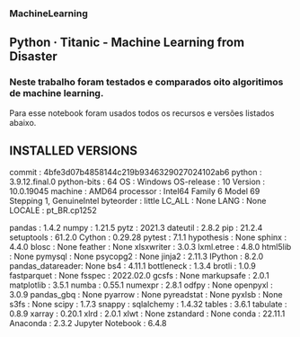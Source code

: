 ### MachineLearning
## Python · Titanic - Machine Learning from Disaster
### Neste trabalho foram testados e comparados oito algoritimos de machine learning.


Para esse notebook foram usados todos os recursos e versões listados abaixo.


INSTALLED VERSIONS
------------------
commit           : 4bfe3d07b4858144c219b9346329027024102ab6
python           : 3.9.12.final.0
python-bits      : 64
OS               : Windows
OS-release       : 10
Version          : 10.0.19045
machine          : AMD64
processor        : Intel64 Family 6 Model 69 Stepping 1, GenuineIntel
byteorder        : little
LC_ALL           : None
LANG             : None
LOCALE           : pt_BR.cp1252

pandas           : 1.4.2
numpy            : 1.21.5
pytz             : 2021.3
dateutil         : 2.8.2
pip              : 21.2.4
setuptools       : 61.2.0
Cython           : 0.29.28
pytest           : 7.1.1
hypothesis       : None
sphinx           : 4.4.0
blosc            : None
feather          : None
xlsxwriter       : 3.0.3
lxml.etree       : 4.8.0
html5lib         : None
pymysql          : None
psycopg2         : None
jinja2           : 2.11.3
IPython          : 8.2.0
pandas_datareader: None
bs4              : 4.11.1
bottleneck       : 1.3.4
brotli           : 1.0.9
fastparquet      : None
fsspec           : 2022.02.0
gcsfs            : None
markupsafe       : 2.0.1
matplotlib       : 3.5.1
numba            : 0.55.1
numexpr          : 2.8.1
odfpy            : None
openpyxl         : 3.0.9
pandas_gbq       : None
pyarrow          : None
pyreadstat       : None
pyxlsb           : None
s3fs             : None
scipy            : 1.7.3
snappy           : 
sqlalchemy       : 1.4.32
tables           : 3.6.1
tabulate         : 0.8.9
xarray           : 0.20.1
xlrd             : 2.0.1
xlwt             : None
zstandard        : None
conda            : 22.11.1
Anaconda         : 2.3.2
Jupyter Notebook : 6.4.8

